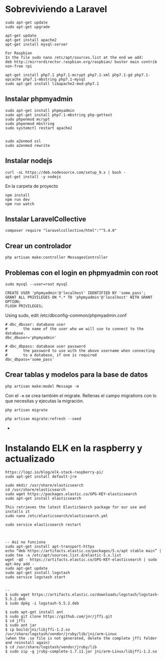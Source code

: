 # Sobreviviendo a Laravel

```
sudo apt-get update
sudo apt-get upgrade

apt-get update
apt-get install apache2
apt-get install mysql-server

For Raspbian
In the file sudo nano /etc/apt/sources.list at the end we add:
deb http://mirrordirector.raspbian.org/raspbian/ buster main contrib non-free rpi

apt-get install php7.1 php7.1-mcrypt php7.1-xml php7.1-gd php7.1-opcache php7.1-mbstring php7.1-mysql
sudo apt-get install libapache2-mod-php7.1
```

## Instalar phpmyadmin

```
sudo apt-get install phpmyadmin
sudo apt-get install php7.1-mbstring php-gettext
sudo phpenmod mcrypt
sudo phpenmod mbstring
sudo systemctl restart apache2


sudo a2enmod ssl
sudo a2enmod rewrite

```

## Instalar nodejs

````
curl -sL https://deb.nodesource.com/setup_9.x | bash -
apt-get install -y nodejs
````

En la carpeta de proyecto

````
npm install
npm run dev
npm run watch
````

## Instalar LaravelCollective

```
composer require "laravelcollective/html":"^5.4.0"
```

## Crear un controlador

```
php artisan make:controller MessagesController
```



## Problemas con el login en phpmyadmin con root

```
sudo mysql --user=root mysql

CREATE USER 'phpmyadmin'@'localhost' IDENTIFIED BY 'some_pass';
GRANT ALL PRIVILEGES ON *.* TO 'phpmyadmin'@'localhost' WITH GRANT OPTION;
FLUSH PRIVILEGES;
```

Using sudo, edit /etc/dbconfig-common/phpmyadmin.conf

```
# dbc_dbuser: database user
#       the name of the user who we will use to connect to the database.
dbc_dbuser='phpmyadmin'

# dbc_dbpass: database user password
#       the password to use with the above username when connecting
#       to a database, if one is required
dbc_dbpass='some_pass'
```

## Crear tablas y modelos para la base de datos

```
php artisan make:model Message -m
```

Con el `-m` se crea también el migrate. Rellenas el campo migrations con lo que necesitas y ejecutas la migración.

```
php artisan migrate
```

```
php artisan migrate:refresh --seed
```

-

# Instalando ELK en la raspberry y actualizado

```
https://logz.io/blog/elk-stack-raspberry-pi/
sudo apt-get install default-jre

sudo mkdir /usr/share/elasticsearch
cd /usr/share/elasticsearch
sudo wget https://packages.elastic.co/GPG-KEY-elasticsearch
sudo apt-get install elasticsearch

This retrieves the latest ElasticSearch package for our use and installs it
sudo nano /etc/elasticsearch/elasticsearch.yml

sudo service elasticsearch restart



-- Así no funciona
sudo apt-get install apt-transport-https
echo “deb https://artifacts.elastic.co/packages/5.x/apt stable main” | sudo tee -a /etc/apt/sources.list.d/elastic-5.x.list
wget -qO - https://artifacts.elastic.co/GPG-KEY-elasticsearch | sudo apt-key add -
sudo apt-get update
sudo apt-get install logstash
sudo service logstash start


--
$ sudo wget https://artifacts.elastic.co/downloads/logstash/logstash-5.5.2.deb
$ sudo dpkg -i logstash-5.5.2.deb

$ sudo apt-get install ant
$ sudo git clone https://github.com/jnr/jffi.git
$ cd jffi
$ sudo ant jar
$ cp build/jni/libjffi-1.2.so /usr/share/logstash/vendor/jruby/lib/jni/arm-Linux
(when the .so file is not generated, delete the complete jffi folder and reinstall again)
$ cd /usr/share/logstash/vendor/jruby/lib
$ sudo zip -g jruby-complete-1.7.11.jar jni/arm-Linux/libjffi-1.2.so

```
